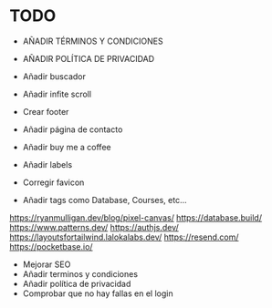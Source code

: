 # TODO

* AÑADIR TÉRMINOS Y CONDICIONES
* AÑADIR POLÍTICA DE PRIVACIDAD

* Añadir buscador

* Añadir infite scroll

* Crear footer

* Añadir página de contacto

* Añadir buy me a coffee

* Añadir labels

* Corregir favicon

* Añadir tags como Database, Courses, etc...

https://ryanmulligan.dev/blog/pixel-canvas/
https://database.build/
https://www.patterns.dev/
https://authjs.dev/
https://layoutsfortailwind.lalokalabs.dev/
https://resend.com/
https://pocketbase.io/

* Mejorar SEO
* Añadir terminos y condiciones
* Añadir política de privacidad
* Comprobar que no hay fallas en el login